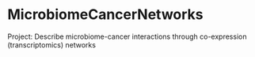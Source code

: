 # MicrobiomeCancerNetworks
Project: Describe microbiome-cancer interactions through co-expression (transcriptomics) networks 
